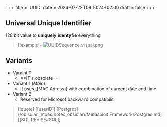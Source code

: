 +++
title = 'UUID'
date = 2024-07-22T09:10:24+02:00
draft = false
+++

## Universal Unique Identifier

128 bit value to **uniquely** **identyfie** everything 
>[!example]-
>![UUIDSequence_visual.png](/Notes/UUIDSequence_visual.png)
## Variants 
- Varaint 0
	- ==IT's obsolete==
- Variant 1 (*Main*)
	- It uses [[MAC Adress]] with combination of cureent date and time 
- Variant 2 
	- Reserved for Microsof backward compatibilit


>[!quote] 
[[userID]] 
[Postgres](/obisdian_ntoes/notes_obsidian/Metasploit Framework/Postgres.md) 
[[SQL REVISE#SQL]]

